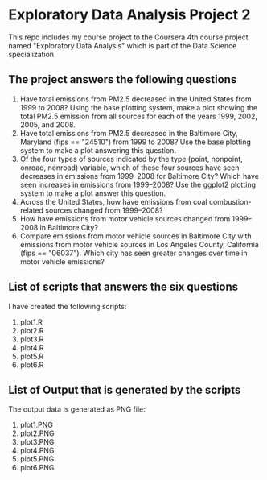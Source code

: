 # Exploratory Data Analysis Project 2
This repo includes my course project to the Coursera 4th course project named "Exploratory Data Analysis" which is part of the Data Science specialization

## The project answers the following questions
1. Have total emissions from PM2.5 decreased in the United States from 1999 to 2008? Using the base plotting system, make a plot showing the total PM2.5 emission from all sources for each of the years 1999, 2002, 2005, and 2008.
2. Have total emissions from PM2.5 decreased in the Baltimore City, Maryland (fips == "24510") from 1999 to 2008? Use the base plotting system to make a plot answering this question.
3. Of the four types of sources indicated by the type (point, nonpoint, onroad, nonroad) variable, which of these four sources have seen decreases in emissions from 1999–2008 for Baltimore City? Which have seen increases in emissions from 1999–2008? Use the ggplot2 plotting system to make a plot answer this question.
4. Across the United States, how have emissions from coal combustion-related sources changed from 1999–2008?
5. How have emissions from motor vehicle sources changed from 1999–2008 in Baltimore City?
6. Compare emissions from motor vehicle sources in Baltimore City with emissions from motor vehicle sources in Los Angeles County, California (fips == "06037"). Which city has seen greater changes over time in motor vehicle emissions?

## List of scripts that answers the six questions
I have created the following scripts:

1. plot1.R
2. plot2.R
3. plot3.R
4. plot4.R
5. plot5.R
6. plot6.R

## List of Output that is generated by the scripts
The output data is generated as PNG file:

1. plot1.PNG
2. plot2.PNG
3. plot3.PNG
4. plot4.PNG
5. plot5.PNG
6. plot6.PNG

